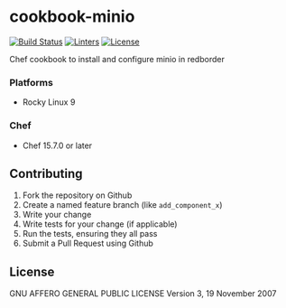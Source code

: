 # cookbook-minio
[![Build Status][build-shield]][build-url]
[![Linters][linters-shield]][linters-url]
[![License][license-shield]][license-url]

<!-- Badges -->
[build-shield]: https://github.com/redBorder/cookbook-minio/actions/workflows/rpm.yml/badge.svg?branch=master
[build-url]: https://github.com/redBorder/cookbook-minio/actions/workflows/rpm.yml?query=branch%3Amaster
[linters-shield]: https://github.com/redBorder/cookbook-minio/actions/workflows/lint.yml/badge.svg?event=push
[linters-url]: https://github.com/redBorder/cookbook-minio/actions/workflows/lint.yml
[license-shield]: https://img.shields.io/badge/license-AGPLv3-blue.svg
[license-url]: https://github.com/cookbook-minio/blob/HEAD/LICENSE

Chef cookbook to install and configure minio in redborder

### Platforms

- Rocky Linux 9

### Chef

- Chef 15.7.0 or later

## Contributing

1. Fork the repository on Github
2. Create a named feature branch (like `add_component_x`)
3. Write your change
4. Write tests for your change (if applicable)
5. Run the tests, ensuring they all pass
6. Submit a Pull Request using Github

## License

GNU AFFERO GENERAL PUBLIC LICENSE Version 3, 19 November 2007
